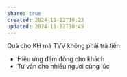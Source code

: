 ```yaml
---
share: true
created: 2024-11-12T10:23
updated: 2024-11-12T10:45
---
```

Quà cho KH mà TVV không phải trả tiền
- Hiệu ứng đám đông cho khách
- Tư vấn cho nhiều người cùng lúc